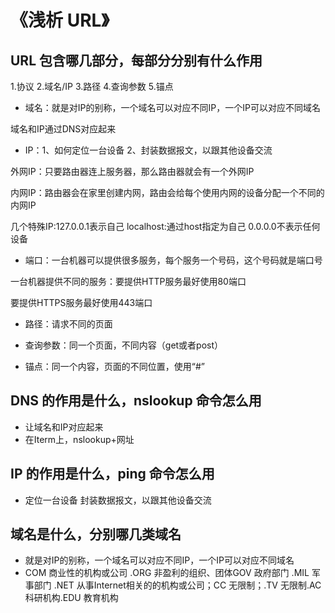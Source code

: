 # 《浅析 URL》

## URL 包含哪几部分，每部分分别有什么作用
1.协议 2.域名/IP 3.路径 4.查询参数 5.锚点

* 域名：就是对IP的别称，一个域名可以对应不同IP，一个IP可以对应不同域名

域名和IP通过DNS对应起来

* IP：1、如何定位一台设备 2、封装数据报文，以跟其他设备交流

外网IP：只要路由器连上服务器，那么路由器就会有一个外网IP

内网IP：路由器会在家里创建内网，路由会给每个使用内网的设备分配一个不同的内网IP

几个特殊IP:127.0.0.1表示自己 localhost:通过host指定为自己 0.0.0.0不表示任何设备

* 端口：一台机器可以提供很多服务，每个服务一个号码，这个号码就是端口号

一台机器提供不同的服务：要提供HTTP服务最好使用80端口

要提供HTTPS服务最好使用443端口

* 路径：请求不同的页面

* 查询参数：同一个页面，不同内容（get或者post）

* 锚点：同一个内容，页面的不同位置，使用“#”

## DNS 的作用是什么，nslookup 命令怎么用
* 让域名和IP对应起来 
* 在Iterm上，nslookup+网址

## IP 的作用是什么，ping 命令怎么用
* 定位一台设备 封装数据报文，以跟其他设备交流

## 域名是什么，分别哪几类域名
* 就是对IP的别称，一个域名可以对应不同IP，一个IP可以对应不同域名
* COM 商业性的机构或公司 .ORG 非盈利的组织、团体GOV 政府部门 .MIL 军事部门 .NET 从事Internet相关的的机构或公司；CC 无限制；.TV 无限制.AC 科研机构.EDU 教育机构
